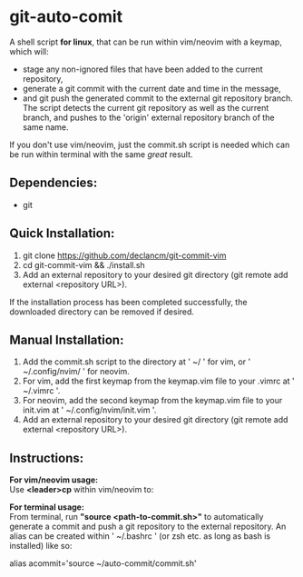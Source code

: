 # git-auto-comit
A shell script **for linux**, that can be run within vim/neovim with a keymap, which will:
- stage any non-ignored files that have been added to the current repository,
- generate a git commit with the current date and time in the message,
- and git push the generated commit to the external git repository branch.\
The script detects the current git repository as well as the current branch, and pushes to the 'origin' external repository branch of the same name.

If you don't use vim/neovim, just the commit.sh script is needed which can be run within terminal with the same *great* result.

## Dependencies:
- git

## Quick Installation:
1. git clone https://github.com/declancm/git-commit-vim
2. cd git-commit-vim && ./install.sh
3. Add an external repository to your desired git directory (git remote add external \<repository URL\>).

If the installation process has been completed successfully, the downloaded directory can be removed if desired.

## Manual Installation:
1. Add the commit.sh script to the directory at ' ~/ ' for vim, or ' ~/.config/nvim/ ' for neovim.
2. For vim, add the first keymap from the keymap.vim file to your .vimrc at ' ~/.vimrc '.
3. For neovim, add the second keymap from the keymap.vim file to your init.vim at ' ~/.config/nvim/init.vim '.
4. Add an external repository to your desired git directory (git remote add external \<repository URL\>).

## Instructions:
**For vim/neovim usage:**\
Use **\<leader\>cp** within vim/neovim to:


**For terminal usage:**\
From terminal, run **"source <path-to-commit.sh>"** to automatically generate a commit and push a git repository to the external repository. An alias can be created within ' ~/.bashrc ' (or zsh etc. as long as bash is installed) like so:

alias acommit='source ~/auto-commit/commit.sh'
